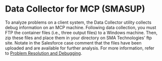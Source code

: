 # Data Collector for MCP (SMASUP)

To analyze problems on a client system, the Data Collector utility collects debug information on an MCP machine. Following data collection, you must FTP the container files (i.e., three output files) to a Windows machine. Then, zip these files and place them in your directory on SMA Technologies' ftp site. Notate in the Salesforce case comment that the files have been uploaded and are available for further analysis. For more information, refer to [Problem Resolution and Debugging](../../debugging).


